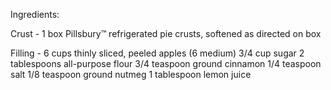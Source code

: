 Ingredients:

Crust - 
1 box Pillsbury™ refrigerated pie crusts, softened as directed on box

Filling - 
6 cups thinly sliced, peeled apples (6 medium)
3/4 cup sugar
2 tablespoons all-purpose flour
3/4 teaspoon ground cinnamon
1/4 teaspoon salt
1/8 teaspoon ground nutmeg
1 tablespoon lemon juice
